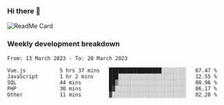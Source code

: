 ### Hi there 👋

<!--
**itzcy/itzcy** is a ✨ _special_ ✨ repository because its `README.md` (this file) appears on your GitHub profile.

Here are some ideas to get you started:

- 🔭 I’m currently working on ...
- 🌱 I’m currently learning ...
- 👯 I’m looking to collaborate on ...
- 🤔 I’m looking for help with ...
- 💬 Ask me about ...
- 📫 How to reach me: ...
- 😄 Pronouns: ...
- ⚡ Fun fact: ...
-->
![ReadMe Card](https://github-readme-stats.vercel.app/api?username=itzcy&show_icons=true&title_color=2d3198&icon_color=797cb8&text_color=24292e&bg_color=f6f8fa)

### Weekly development breakdown
<!--START_SECTION:waka-->

```text
From: 13 March 2023 - To: 20 March 2023

Vue.js           5 hrs 37 mins   █████████████████░░░░░░░░   67.47 %
JavaScript       1 hr 2 mins     ███░░░░░░░░░░░░░░░░░░░░░░   12.55 %
SQL              44 mins         ██▒░░░░░░░░░░░░░░░░░░░░░░   08.96 %
PHP              30 mins         █▓░░░░░░░░░░░░░░░░░░░░░░░   06.17 %
Other            11 mins         ▓░░░░░░░░░░░░░░░░░░░░░░░░   02.28 %
```

<!--END_SECTION:waka-->
